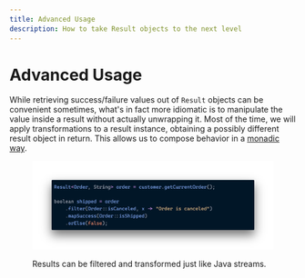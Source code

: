 ```yaml
---
title: Advanced Usage
description: How to take Result objects to the next level
---
```


# Advanced Usage

While retrieving success/failure values out of `Result` objects can be convenient sometimes, what's in fact more idiomatic is to manipulate the value inside a result without actually unwrapping it. Most of the time, we will apply transformations to a result instance, obtaining a possibly different result object in return. This allows us to compose behavior in a [monadic way](https://en.wikipedia.org/wiki/Monad\_\(functional\_programming\)).

<figure><img src="../.gitbook/assets/advanced-usage.png" alt=""><figcaption><p>Results can be filtered and transformed just like Java streams.</p></figcaption></figure>
